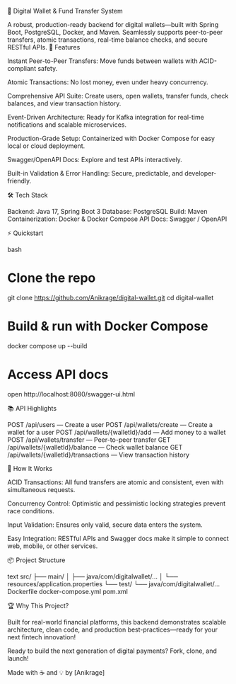 💸 Digital Wallet & Fund Transfer System

A robust, production-ready backend for digital wallets—built with Spring Boot, PostgreSQL, Docker, and Maven.
Seamlessly supports peer-to-peer transfers, atomic transactions, real-time balance checks, and secure RESTful APIs.
🚀 Features

Instant Peer-to-Peer Transfers: Move funds between wallets with ACID-compliant safety.

Atomic Transactions: No lost money, even under heavy concurrency.

Comprehensive API Suite: Create users, open wallets, transfer funds, check balances, and view transaction history.

Event-Driven Architecture: Ready for Kafka integration for real-time notifications and scalable microservices.

Production-Grade Setup: Containerized with Docker Compose for easy local or cloud deployment.

Swagger/OpenAPI Docs: Explore and test APIs interactively.

Built-in Validation & Error Handling: Secure, predictable, and developer-friendly.

🛠️ Tech Stack

Backend: Java 17, Spring Boot 3
Database: PostgreSQL
Build: Maven
Containerization: Docker & Docker Compose
API Docs: Swagger / OpenAPI

⚡ Quickstart

bash
# Clone the repo
git clone https://github.com/Anikrage/digital-wallet.git
cd digital-wallet

# Build & run with Docker Compose
docker compose up --build

# Access API docs
open http://localhost:8080/swagger-ui.html

📚 API Highlights

POST /api/users — Create a user
POST /api/wallets/create — Create a wallet for a user
POST /api/wallets/{walletId}/add — Add money to a wallet
POST /api/wallets/transfer — Peer-to-peer transfer
GET /api/wallets/{walletId}/balance — Check wallet balance
GET /api/wallets/{walletId}/transactions — View transaction history

🧩 How It Works

ACID Transactions: All fund transfers are atomic and consistent, even with simultaneous requests.

Concurrency Control: Optimistic and pessimistic locking strategies prevent race conditions.

Input Validation: Ensures only valid, secure data enters the system.

Easy Integration: RESTful APIs and Swagger docs make it simple to connect web, mobile, or other services.

📦 Project Structure

text
src/
 ├── main/
 │    ├── java/com/digitalwallet/...
 │    └── resources/application.properties
 └── test/
      └── java/com/digitalwallet/...
Dockerfile
docker-compose.yml
pom.xml

🏆 Why This Project?

Built for real-world financial platforms, this backend demonstrates scalable architecture, clean code, and production best-practices—ready for your next fintech innovation!

Ready to build the next generation of digital payments? Fork, clone, and launch!

Made with ☕ and 💡 by [Anikrage]
